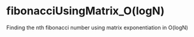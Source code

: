 # fibonacciUsingMatrix_O(logN)
Finding the nth fibonacci number using matrix exponentiation in O(logN)
